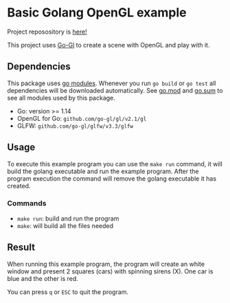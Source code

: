 # Basic Golang OpenGL example

Project reposository is [here!](https://github.com/arielril/go-space-invaders)

This project uses [Go-Gl](https://github.com/go-gl/gl) to create a scene with OpenGL and play with it.

## Dependencies
This package uses [go modules](https://github.com/golang/go/wiki/Modules). Whenever you run `go build` or `go test` all dependencies will be downloaded automatically. See [go.mod](./go.mod) and [go.sum](go.sum) to see all modules used by this package.

- Go: version >= 1.14
- OpenGL for Go: `github.com/go-gl/gl/v2.1/gl`
- GLFW: `github.com/go-gl/glfw/v3.3/glfw`

## Usage
To execute this example program you can use the `make run` command, it will build the golang executable and run the example program. After the program execution the command will remove the golang executable it has created.

### Commands

- `make run`: build and run the program
- `make`: will build all the files needed

## Result

When running this example program, the program will create an white window and present 2 squares (cars) with spinning sirens (X). One car is blue and the other is red.

You can press `q` or `ESC` to quit the program.
